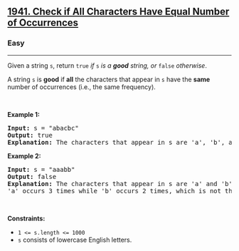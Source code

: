 <h2><a href="https://leetcode.com/problems/check-if-all-characters-have-equal-number-of-occurrences/">1941. Check if All Characters Have Equal Number of Occurrences</a></h2><h3>Easy</h3><hr><div style="user-select: auto;"><p style="user-select: auto;">Given a string <code style="user-select: auto;">s</code>, return <code style="user-select: auto;">true</code><em style="user-select: auto;"> if </em><code style="user-select: auto;">s</code><em style="user-select: auto;"> is a <strong style="user-select: auto;">good</strong> string, or </em><code style="user-select: auto;">false</code><em style="user-select: auto;"> otherwise</em>.</p>

<p style="user-select: auto;">A string <code style="user-select: auto;">s</code> is <strong style="user-select: auto;">good</strong> if <strong style="user-select: auto;">all</strong> the characters that appear in <code style="user-select: auto;">s</code> have the <strong style="user-select: auto;">same</strong> number of occurrences (i.e., the same frequency).</p>

<p style="user-select: auto;">&nbsp;</p>
<p style="user-select: auto;"><strong style="user-select: auto;">Example 1:</strong></p>

<pre style="user-select: auto;"><strong style="user-select: auto;">Input:</strong> s = "abacbc"
<strong style="user-select: auto;">Output:</strong> true
<strong style="user-select: auto;">Explanation:</strong> The characters that appear in s are 'a', 'b', and 'c'. All characters occur 2 times in s.
</pre>

<p style="user-select: auto;"><strong style="user-select: auto;">Example 2:</strong></p>

<pre style="user-select: auto;"><strong style="user-select: auto;">Input:</strong> s = "aaabb"
<strong style="user-select: auto;">Output:</strong> false
<strong style="user-select: auto;">Explanation:</strong> The characters that appear in s are 'a' and 'b'.
'a' occurs 3 times while 'b' occurs 2 times, which is not the same number of times.
</pre>

<p style="user-select: auto;">&nbsp;</p>
<p style="user-select: auto;"><strong style="user-select: auto;">Constraints:</strong></p>

<ul style="user-select: auto;">
	<li style="user-select: auto;"><code style="user-select: auto;">1 &lt;= s.length &lt;= 1000</code></li>
	<li style="user-select: auto;"><code style="user-select: auto;">s</code> consists of lowercase English letters.</li>
</ul>
</div>